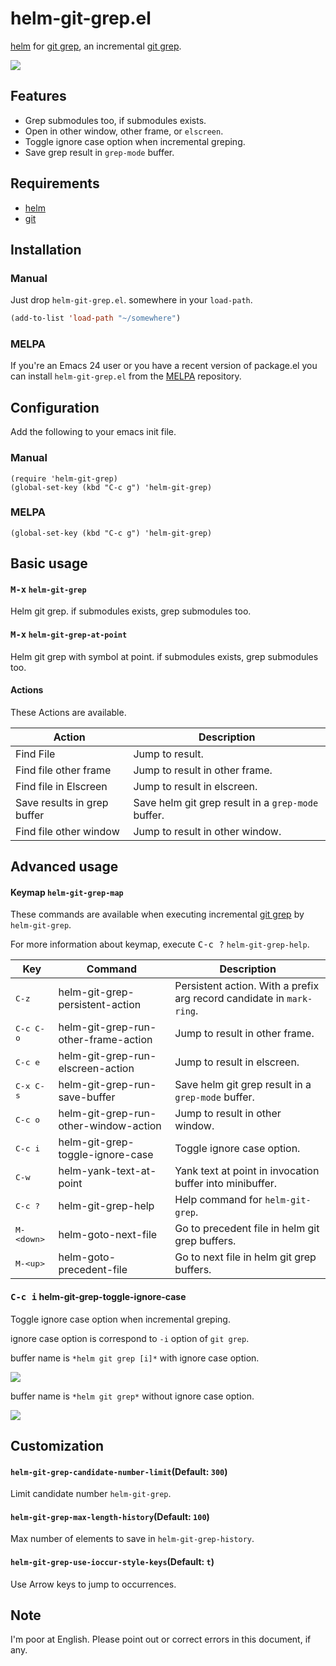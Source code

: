# helm-git-grep.el

[helm] for [git grep], an incremental [git grep].

![](https://github.com/yasuyk/helm-git-grep/raw/master/image/helm-git-grep.gif)

## Features

- Grep submodules too, if submodules exists.
- Open in other window, other frame, or `elscreen`.
- Toggle ignore case option when incremental greping.
- Save grep result in `grep-mode` buffer.

## Requirements

- [helm]
- [git]

## Installation

### Manual

Just drop `helm-git-grep.el`. somewhere in your `load-path`.

```lisp
(add-to-list 'load-path "~/somewhere")
```

### MELPA

If you're an Emacs 24 user or you have a recent version of package.el
you can install `helm-git-grep.el` from the [MELPA](http://melpa.milkbox.net/) repository.

## Configuration

Add the following to your emacs init file.

### Manual

    (require 'helm-git-grep)
    (global-set-key (kbd "C-c g") 'helm-git-grep)

### MELPA

    (global-set-key (kbd "C-c g") 'helm-git-grep)

## Basic usage

#### <kbd>M-x</kbd> `helm-git-grep`

Helm git grep. if submodules exists, grep submodules too.

#### <kbd>M-x</kbd> `helm-git-grep-at-point`

Helm git grep with symbol at point. if submodules exists, grep submodules too.

#### Actions

These Actions are available.

|Action|Description|
|------|-----------|
|Find File | Jump to result.|
|Find file other frame | Jump to result in other frame.|
|Find file in Elscreen | Jump to result in elscreen.|
|Save results in grep buffer | Save helm git grep result in a `grep-mode` buffer.|
|Find file other window | Jump to result in other window.|

## Advanced usage

#### Keymap `helm-git-grep-map`

These commands are available when executing incremental [git grep] by `helm-git-grep`.

For more information about keymap, execute <kbd>C-c ?</kbd> `helm-git-grep-help`.

|Key |Command|Description|
|----|-------|-----------|
|<kbd>C-z</kbd>|helm-git-grep-persistent-action |Persistent action. With a prefix arg record candidate in `mark-ring`.|
|<kbd>C-c C-o</kbd>|helm-git-grep-run-other-frame-action|Jump to result in other frame.|
|<kbd>C-c e</kbd>|helm-git-grep-run-elscreen-action |Jump to result in elscreen.|
|<kbd>C-x C-s</kbd>|helm-git-grep-run-save-buffer|Save helm git grep result in a `grep-mode` buffer.
|<kbd>C-c o</kbd>|helm-git-grep-run-other-window-action |Jump to result in other window.|
|<kbd>C-c i</kbd>|helm-git-grep-toggle-ignore-case| Toggle ignore case option.|
|<kbd>C-w</kbd>|helm-yank-text-at-point|Yank text at point in invocation buffer into minibuffer.|
|<kbd>C-c ?</kbd>|helm-git-grep-help |Help command for `helm-git-grep`.|
|<kbd>M-&lt;down&gt;</kbd> |helm-goto-next-file | Go to precedent file in helm git grep buffers. |
|<kbd>M-&lt;up&gt;</kbd>|helm-goto-precedent-file| Go to next file in helm git grep buffers. |

#### <kbd>C-c i</kbd> helm-git-grep-toggle-ignore-case

Toggle ignore case option when incremental greping.

ignore case option is correspond to  `-i` option of `git grep`.

buffer name is `*helm git grep [i]*`  with ignore case option.

![](https://github.com/yasuyk/helm-git-grep/raw/master/image/with-ignore-case-option.png)

buffer name is `*helm git grep*` without ignore case option.

![](https://github.com/yasuyk/helm-git-grep/raw/master/image/without-ignore-case-option.png)

## Customization

#### `helm-git-grep-candidate-number-limit`(Default: `300`)

Limit candidate number `helm-git-grep`.

#### `helm-git-grep-max-length-history`(Default: `100`)

Max number of elements to save in `helm-git-grep-history`.

#### `helm-git-grep-use-ioccur-style-keys`(Default: `t`)

Use Arrow keys to jump to occurrences.

## Note

I'm poor at English. Please point out or correct errors in this document, if any.

[helm]:https://github.com/emacs-helm/helm
[git]:http://git-scm.com/
[git grep]:http://git-scm.com/docs/git-grep
